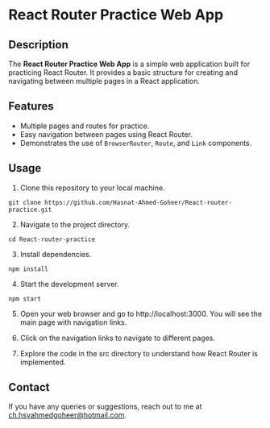 # React Router Practice Web App

## Description

The **React Router Practice Web App** is a simple web application built for practicing React Router. It provides a basic structure for creating and navigating between multiple pages in a React application.

## Features

- Multiple pages and routes for practice.
- Easy navigation between pages using React Router.
- Demonstrates the use of `BrowserRouter`, `Route`, and `Link` components.

## Usage

1. Clone this repository to your local machine.
```
git clone https://github.com/Hasnat-Ahmed-Goheer/React-router-practice.git
```

2. Navigate to the project directory.
```
cd React-router-practice
```

3. Install dependencies.
```
npm install
```

4. Start the development server.
```
npm start
```

5. Open your web browser and go to http://localhost:3000. You will see the main page with navigation links.

6. Click on the navigation links to navigate to different pages.

7. Explore the code in the src directory to understand how React Router is implemented.

## Contact
If you have any queries or suggestions, reach out to me at [ch.hsyahmedgoheer@hotmail.com](mailto:ch.hsyahmedgoheer@hotmail.com).
